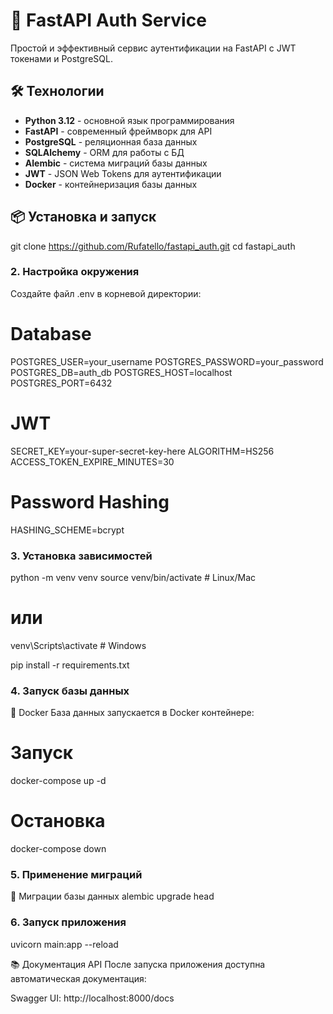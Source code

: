 # 🚀 FastAPI Auth Service

Простой и эффективный сервис аутентификации на FastAPI с JWT токенами и PostgreSQL.

## 🛠 Технологии

- **Python 3.12** - основной язык программирования
- **FastAPI** - современный фреймворк для API
- **PostgreSQL** - реляционная база данных
- **SQLAlchemy** - ORM для работы с БД
- **Alembic** - система миграций базы данных
- **JWT** - JSON Web Tokens для аутентификации
- **Docker** - контейнеризация базы данных


## 📦 Установка и запуск


git clone https://github.com/Rufatello/fastapi_auth.git
cd fastapi_auth

### 2. Настройка окружения

Создайте файл .env в корневой директории:
# Database
POSTGRES_USER=your_username
POSTGRES_PASSWORD=your_password
POSTGRES_DB=auth_db
POSTGRES_HOST=localhost
POSTGRES_PORT=6432

# JWT
SECRET_KEY=your-super-secret-key-here
ALGORITHM=HS256
ACCESS_TOKEN_EXPIRE_MINUTES=30

# Password Hashing
HASHING_SCHEME=bcrypt

### 3. Установка зависимостей

python -m venv venv
source venv/bin/activate  # Linux/Mac
# или
venv\Scripts\activate     # Windows

pip install -r requirements.txt

### 4. Запуск базы данных

🐳 Docker
База данных запускается в Docker контейнере:
# Запуск
docker-compose up -d

# Остановка
docker-compose down

### 5. Применение миграций

🔧 Миграции базы данных
alembic upgrade head

### 6. Запуск приложения

uvicorn main:app --reload

📚 Документация API
После запуска приложения доступна автоматическая документация:

Swagger UI: http://localhost:8000/docs
